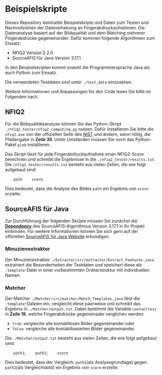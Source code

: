 # Beispielskripte
Dieses Repository beinhaltet Beispielskripte und Daten zum Testen und Nachvollziehen der Datenerhebung an Fingerabdruckaufnahmen.
Die Datenanalyse basiert auf der Bildqualität und dem Matching mehrerer Fingerabdrücke gegeneinander. Dafür kommen folgende Algorithmen zum Einsatz:
* NFIQ2 Version 2.2.0
* SourceAFIS für Java Version 3.17.1

In den Beispielskripten kommt sowohl die Programmiersprache Java als auch Python zum Einsatz.

Die verwendeten Testdaten sind unter `./test_data` einzusehen.

Weitere Informationen und Anpassungen für den Code lesen Sie bitte im Folgenden nach.

## NFIQ2
Für die Bildqualitätsanalyse können Sie das Python-Skript `./nfiq2_tester/nfiq2_computing.py` nutzen. 
Dafür installieren Sie bitte die `nfiq2.exe` von der offiziellen Seite des [NIST](https://github.com/usnistgov/NFIQ2/releases) und ändern, wenn nötig, die Pfadangabe in **Zeile 35**. 
Unter Umständen müssen Sie noch das Python-Paket `glob` installieren.

Das Skript lässt für jede Fingerabdruckaufnahme einen NFIQ2-Score berechnen und schreibt die Ergebnisse in die `./nfiq2_tester/results.txt`. Die `/nfiq2_tester/results.txt` besteht aus vielen Zeilen, die wie folgt aufgebaut sind: 

&nbsp;&nbsp;&nbsp;&nbsp;&nbsp;&nbsp; `path` &nbsp;&nbsp;&nbsp;&nbsp;&nbsp;&nbsp; `score`

Dies bedeutet, dass die Analyse des Bildes `path` ein Ergebnis von `score` erzielte.

## SourceAFIS für Java
Zur Durchführung der folgenden Skripte müssen Sie zunächst die [**Dependency**](https://mvnrepository.com/artifact/com.machinezoo.sourceafis/sourceafis/3.17.1) des SourceAFIS-Algorithmus Version 3.17.1 in Ihr Projekt einbinden.
Für weitere Informationen können Sie sich gern auf der offiziellen [SourceAFIS für Java Website](https://sourceafis.machinezoo.com/) erkundigen.

### Minuzienextraktor
Der Minuzienextraktor `./Extractor/src/extractor/Extract_Features.java` extrahiert die Besonderheiten der Testdaten und speichert diese als `.template`-Datei in einer vorbestimmten Ordnerstruktur mit individuellen Namen.

### Matcher
Der Matcher `./Matcher/src/matcher/Match_Templates.java` liest die `.template`-Dateien ein, vergleicht diese paarweise und schreibt das Ergebnis in `./Matcher/output.txt`. 
Dabei bestimmt die Variable `contactless` in **Zeile 19**, welche Fingerabdrücke gegeneinader verglichen werden: 
* `true`: vergleiche alle kontaktlosen Bilder gegeneinander oder
* `false`: vergleiche alle kontaktbasierten Bilder gegeneinander.

Die `./Matcher/output.txt` besteht aus vielen Zeilen, die wie folgt aufgebaut sind: 

&nbsp;&nbsp;&nbsp;&nbsp;&nbsp;&nbsp; `path1`; &nbsp;&nbsp;&nbsp;&nbsp;&nbsp;&nbsp; `path2`; &nbsp;&nbsp;&nbsp;&nbsp;&nbsp;&nbsp; `score`

Dies bedeutet, dass der Vergleich: `path1`(als Analysegrundlage) gegen `path2`(als Vergleichsbild) ein Ergebnis von `score` erzielte.
